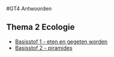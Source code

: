 #GT4 Antwoorden


## Thema 2 Ecologie
- [Basisstof 1 - eten en gegeten worden](thema2/Bvj_4gt_Th2_bs1_antw.md)
- [Basisstof 2 - piramides](thema2/Bvj_4gt_Th2_bs1_antw.md)